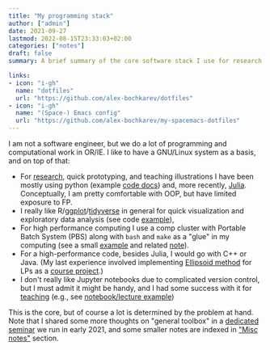 ```yaml
---
title: "My programming stack"
author: ["admin"]
date: 2021-09-27
lastmod: 2022-08-15T23:33:03+02:00
categories: ["notes"]
draft: false
summary: A brief summary of the core software stack I use for research.

links:
- icon: "i-gh"
  name: "dotfiles"
  url: "https://github.com/alex-bochkarev/dotfiles"
- icon: "i-gh"
  name: "(Space-) Emacs config"
  url: "https://github.com/alex-bochkarev/my-spacemacs-dotfiles"
---
```


I am not a software engineer, but we do a lot of programming and computational
work in OR/IE. I like to have a GNU/Linux system as a basis, and on top of that:

-   For [research](/research/), quick prototyping, and teaching illustrations I have been mostly using python (example [code docs](/research/align-BDD/code-docs/overview.html)) and, more recently, [Julia](https://julialang.org/). Conceptually, I am pretty comfortable with OOP, but have limited exposure to FP.
-   I really like R/[ggplot](https://ggplot2.tidyverse.org/)/[tidyverse](https://www.tidyverse.org/) in general for quick visualization and exploratory data analysis (see code [example](https://github.com/alex-bochkarev/dotplot-gen)),
-   For high performance computing I use a comp cluster with Portable Batch System (PBS) along with `bash` and `make` as a "glue" in my computing (see a small [example](https://github.com/alex-bochkarev/tgs-curl) and related [note](https://www.bochkarev.io/tools/cluster-msg/)).
-   For a high-performance code, besides Julia, I would go with C++ or Java. (My last experience involved implementing [Ellipsoid method](https://en.wikipedia.org/wiki/Ellipsoid_method) for LPs as a
      <a href="https://github.com/alex-bochkarev/MATH8100_Project">course project</a>.)
-   I don't really like Jupyter notebooks due to complicated version control, but I must admit it might be handy, and I had some success with it for [teaching](/teaching/) (e.g., see [notebook/lecture example](https://nbviewer.jupyter.org/github/alex-bochkarev/Algo-SMTB-2021/blob/main/T1-2-Algorithms.ipynb))

This is the core, but of course a lot is determined by the problem at hand. Note that I shared some more thoughts on "general toolbox" in a [dedicated seminar](https://www.bochkarev.io/edu/or-tech-seminar/) we run in early 2021, and some smaller notes are indexed in ["Misc notes"](/notes/) section.